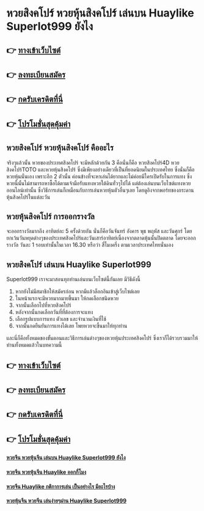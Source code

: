 # หวยสิงคโปร์ หวยหุ้นสิงคโปร์ เล่นบน Huaylike Superlot999 ยังไง

## 👉 [ทางเข้าเว็บไซต์](https://bit.ly/3LiHgbk)
## 👉 [ลงทะเบียนสมัคร](https://bit.ly/3LiHgbk)
## 👉 [กดรับเครดิตที่นี่](https://bit.ly/3LiHgbk)
## 👉 [โปรโมชั่นสุดคุ้มค่า](https://bit.ly/3LiHgbk)

## หวยสิงคโปร์ หวยหุ้นสิงคโปร์ คืออะไร
จริงๆแล้วนั้น หวยของประเทศสิงคโปร์ จะมีหลักด้วยกัน 3 คือนั่นก็คือ หวยสิงคโปร์4D หวยสิงคโปร์TOTO และหวยหุ้นสิงคโปร์ ซึ่งมีเพียงอย่างเดียวที่เป็นที่ยอดนิยมในประเทศไทย ซึ่งนั่นก็คือหวยหุ้นนั่นเอง เพราะอีก 2 ตัวนั้น ค่อนข้างที่จะหาเล่นได้ยากและไม่ค่อยมีใครเปิดรับในการแทง ซึ่งหวยนี้นั้นไม่สามารถหาซื้อได้ตามเจ้ามือรับแทงหวยใต้ดินทั่วๆไปได้ แต่ต้องเล่นบนเว็บไซต์แทงหวยออนไลน์เท่านั้น ซึ่งวิธีการเล่นก็เหมือนกับการเล่นหวยหุ้นตัวอื่นๆเลย โดยดูอิงจากพอร์ทของกระดานหุ้นสิงคโปร์ในแต่ละวัน

## หวยหุ้นสิงคโปร์ การออกรางวัล
จะออกรางวัลมากถึง อาทิตย์ละ 5 ครั้งด้วยกัน นั่นก็คือวันจันทร์ อังคาร พุธ พฤหัส และวันศุกร์ โดยยกเว้นวันหยุดต่างๆของประเทศสิงคโปร์และวันเสาร์อาทิตย์เนื่องจากตลาดหุ้นนั้นปิดตลาด โดยจะออกรางวัล วันละ 1 รอบเท่านั้นในเวลา 16.30 หรือว่า สี่โมงครึ่ง ตามเวลาประเทศไทยนั่นเอง

## หวยสิงคโปร์ เล่นบน Huaylike Superlot999
Superlot999 เราจะมาสอนทุกท่านเล่นบนเว็บไซต์นี้กันเลย มีวิธีดังนี้
1. หากยังไม่มีสมาชิกให้สมัครก่อน หากมีแล้วล็อกอินเข้าสู่เว็บไซต์เลย
2. ในหน้าแรกจะมีหวยมากมายขึ้นมา ให้กดเลือกชนิดหวย
3. จากนั้นเลือกไปที่หวยสิงคโปร์
4. หลังจากนั้นกดเลือกวันที่ที่ต้องการจะแทง
5. เลือกรูปแบบการแทง ตัวเลข และจำนวนเงินที่ใช้
6. จากนั้นกดยืนยันการแทงได้เลย โพยหวยจะขึ้นมาให้ทุกท่าน

และนี่ก็คือทั้งหมดของขั้นตอนและวิธีการเล่นต่างๆของหวยหุ้นประเทศสิงคโปร์ ซึ่งเราก็ได้รวบรวมมาให้ท่านทั้งหมดแล้วในบทความนี้

## 👉 [ทางเข้าเว็บไซต์](https://bit.ly/3LiHgbk)
## 👉 [ลงทะเบียนสมัคร](https://bit.ly/3LiHgbk)
## 👉 [กดรับเครดิตที่นี่](https://bit.ly/3LiHgbk)
## 👉 [โปรโมชั่นสุดคุ้มค่า](https://bit.ly/3LiHgbk)

#### [หวยจีน หวยหุ้นจีน เล่นบน Huaylike Superlot999 ยังไง](https://atom.io/themes/หวยจีน%20หวยหุ้นจีน%20เล่นบน%20Huaylike%20Superlot999%20ยังไง)
#### [หวยจีน หวยหุ้นจีน Huaylike ออกกี่โมง](https://atom.io/themes/หวยจีน%20หวยหุ้นจีน%20Huaylike%20ออกกี่โมง)
#### [หวยจีน Huaylike กติกาการเล่น เป็นอย่างไร มีอะไรบ้าง](https://atom.io/themes/หวยจีน%20Huaylike%20กติกาการเล่น%20เป็นอย่างไร%20มีอะไรบ้าง)
#### [หวยหุ้นจีน หวยจีน เล่นง่ายๆผ่าน Huaylike Superlot999](https://atom.io/themes/หวยหุ้นจีน%20หวยจีน%20เล่นง่ายๆผ่าน%20Huaylike%20Superlot999)